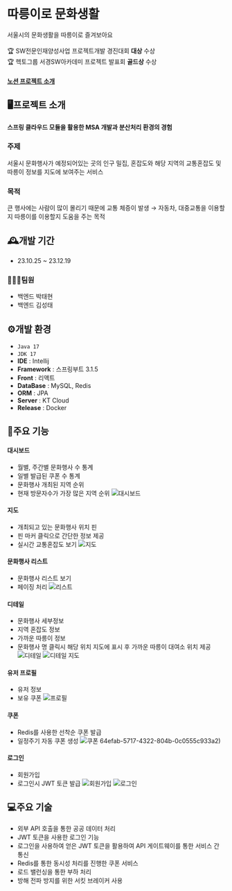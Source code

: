 # 따릉이로 문화생활
서울시의 문화생활을 따릉이로 즐겨보아요 <br><br>
🏆 SW전문인재양성사업 프로젝트개발 경진대회 **대상** 수상<br>
🏆 헥토그룹 서경SW아카데미 프로젝트 발표회 **골드상** 수상<br>
#### <a href="https://sw-sth.notion.site/898e9ed7b37e4d4e8170a86defd68769">노션 프로젝트 소개</a>

## 🖥️프로젝트 소개
#### 스프링 클라우드 모듈을 활용한 MSA 개발과 분산처리 환경의 경험

### 주제
서울시 문화행사가 예정되어있는 곳의 인구 밀집, 혼잡도와 해당 지역의 교통혼잡도 및 따릉이 정보를 지도에 보여주는 서비스

### 목적
큰 행사에는 사람이 많이 몰리기 때문에 교통 체증이 발생 → 자동차, 대중교통을 이용할지 따릉이를 이용할지 도움을 주는 목적

## 🕰️개발 기간
- 23.10.25 ~ 23.12.19

### 🧑‍🤝‍🧑팀원
- 백엔드 박태현
- 백엔드 김성태

## ⚙️개발 환경
- `Java 17` 
- `JDK 17` 
- **IDE** : Intellij 
- **Framework** : 스프링부트 3.1.5 
- **Front** : 리액트
- **DataBase** : MySQL, Redis
- **ORM** : JPA
- **Server** : KT Cloud
- **Release** : Docker

## 📌주요 기능
#### 대시보드
- 월별, 주간별 문화행사 수 통계
- 일별 발급된 쿠폰 수 통계
- 문화행사 개최된 지역 순위
- 현재 방문자수가 가장 많은 지역 순위
![대시보드](https://github.com/kariseio/MSA_CultureWithSBike/assets/39698079/923d473b-f137-4716-9804-758e640ddedf)

#### 지도
- 개최되고 있는 문화행사 위치 핀
- 핀 마커 클릭으로 간단한 정보 제공
- 실시간 교통혼잡도 보기
![지도](https://github.com/kariseio/MSA_CultureWithSBike/assets/39698079/720c5076-ef84-46f6-aac0-cad0afecf86b)
#### 문화행사 리스트
- 문화행사 리스트 보기
- 페이징 처리
![리스트](https://github.com/kariseio/MSA_CultureWithSBike/assets/39698079/7c8a54e6-2770-42f6-880d-fb3164a611f3)
#### 디테일
- 문화행사 세부정보
- 지역 혼잡도 정보
- 가까운 따릉이 정보
- 문화행사 명 클릭시 해당 위치 지도에 표시 후 가까운 따릉이 대여소 위치 제공
![디테일](https://github.com/kariseio/MSA_CultureWithSBike/assets/39698079/978ea2d3-251c-4a54-b778-631bab7be144)
![디테일 지도](https://github.com/kariseio/MSA_CultureWithSBike/assets/39698079/7185ef78-eca5-4630-ac7c-eef01145fd3c)
#### 유저 프로필
- 유저 정보
- 보유 쿠폰
![프로필](https://github.com/kariseio/MSA_CultureWithSBike/assets/39698079/178b8981-119f-44e9-97dd-6cf83b6be06d)
#### 쿠폰
- Redis를 사용한 선착순 쿠폰 발급
- 일정주기 자동 쿠폰 생성
![쿠폰](https://github.com/kariseio/MSA_CultureWithSBike/assets/39698079/7e86381a-14d9-4999-9f7b-ba5c8040f7a2)
64efab-5717-4322-804b-0c0555c933a2)
#### 로그인
- 회원가입
- 로그인시 JWT 토큰 발급
![회원가입](https://github.com/kariseio/MSA_CultureWithSBike/assets/39698079/22ae4702-3945-4bed-b5fb-3f328131595c)
![로그인](https://github.com/kariseio/MSA_CultureWithSBike/assets/39698079/12fb1396-0809-4064-88ee-5949e6a6b545)

## 💻주요 기술
- 외부 API 호출을 통한 공공 데이터 처리 
- JWT 토큰을 사용한 로그인 기능 
- 로그인을 사용하여 얻은 JWT 토큰을 활용하여 API 게이트웨이를 통한 서비스 간 통신
- Redis를 통한 동시성 처리를 진행한 쿠폰 서비스
- 로드 밸런싱을 통한 부하 처리
- 방해 전파 방지를 위한 서킷 브레이커 사용
